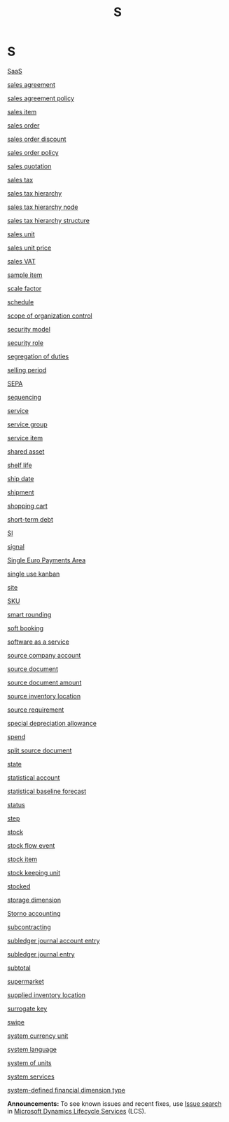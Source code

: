 ﻿---
title: S
TOCTitle: S
ms:assetid: DynamicsAXGlossary.S
ms:mtpsurl: https://technet.microsoft.com/en-us/library/dynamicsaxglossary.s(v=AX.60)
ms:contentKeyID: 36058022
ms.date: 08/25/2014
mtps_version: v=AX.60
---

# S

[SaaS](saas.md)

[sales agreement](sales-agreement.md)

[sales agreement policy](sales-agreement-policy.md)

[sales item](sales-item.md)

[sales order](sales-order.md)

[sales order discount](sales-order-discount.md)

[sales order policy](sales-order-policy.md)

[sales quotation](sales-quotation.md)

[sales tax](sales-tax.md)

[sales tax hierarchy](sales-tax-hierarchy.md)

[sales tax hierarchy node](sales-tax-hierarchy-node.md)

[sales tax hierarchy structure](sales-tax-hierarchy-structure.md)

[sales unit](sales-unit.md)

[sales unit price](sales-unit-price.md)

[sales VAT](sales-vat.md)

[sample item](sample-item.md)

[scale factor](scale-factor.md)

[schedule](schedule.md)

[scope of organization control](scope-of-organization-control.md)

[security model](security-model.md)

[security role](security-role.md)

[segregation of duties](segregation-of-duties.md)

[selling period](selling-period.md)

[SEPA](sepa.md)

[sequencing](sequencing.md)

[service](service.md)

[service group](service-group.md)

[service item](service-item.md)

[shared asset](shared-asset.md)

[shelf life](shelf-life.md)

[ship date](ship-date.md)

[shipment](shipment.md)

[shopping cart](shopping-cart_1.md)

[short-term debt](short-term-debt.md)

[SI](si.md)

[signal](signal.md)

[Single Euro Payments Area](single-euro-payments-area.md)

[single use kanban](single-use-kanban.md)

[site](site.md)

[SKU](sku.md)

[smart rounding](smart-rounding.md)

[soft booking](soft-booking.md)

[software as a service](software-as-a-service.md)

[source company account](source-company-account.md)

[source document](source-document.md)

[source document amount](source-document-amount.md)

[source inventory location](source-inventory-location.md)

[source requirement](source-requirement.md)

[special depreciation allowance](special-depreciation-allowance.md)

[spend](spend.md)

[split source document](split-source-document.md)

[state](state.md)

[statistical account](statistical-account.md)

[statistical baseline forecast](statistical-baseline-forecast.md)

[status](status.md)

[step](step.md)

[stock](stock.md)

[stock flow event](stock-flow-event.md)

[stock item](stock-item.md)

[stock keeping unit](stock-keeping-unit.md)

[stocked](stocked.md)

[storage dimension](storage-dimension.md)

[Storno accounting](storno-accounting.md)

[subcontracting](subcontracting.md)

[subledger journal account entry](subledger-journal-account-entry.md)

[subledger journal entry](subledger-journal-entry.md)

[subtotal](subtotal.md)

[supermarket](supermarket.md)

[supplied inventory location](supplied-inventory-location.md)

[surrogate key](surrogate-key.md)

[swipe](swipe.md)

[system currency unit](system-currency-unit.md)

[system language](system-language.md)

[system of units](system-of-units.md)

[system services](system-services.md)

[system-defined financial dimension type](system-defined-financial-dimension-type.md)

  
**Announcements:** To see known issues and recent fixes, use [Issue search](http://go.microsoft.com/fwlink/?linkid=389258) in [Microsoft Dynamics Lifecycle Services](http://go.microsoft.com/fwlink/?linkid=306505) (LCS).

